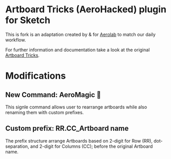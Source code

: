 # Artboard Tricks (AeroHacked) plugin for Sketch

This is fork is an adaptation created by & for <a href="https://aerolab.co/">Aerolab</a> to match our daily workflow.

For further information and documentation take a look at the original <a href="https://github.com/romannurik/Sketch-ArtboardTricks">Artboard Tricks</a>.

# Modifications

## New Command: AeroMagic 🎈

This signle command allows user to rearrange artboards while also renaming them with custom prefixes.

## Custom prefix: RR\.CC\_Artboard name

The prefix structure arrange Artboards based on 2-digit for Row (RR), dot-separation, and 2-digit for Columns (CC); before the original Artboard name.